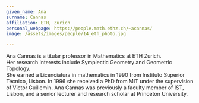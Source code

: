 ```yaml
---
given_name: Ana
surname: Cannas
affiliation: ETH, Zurich
personal_webpage: https://people.math.ethz.ch/~acannas/
image: /assets/images/people/14_eth_photo.jpg

---
```

Ana Cannas is a titular professor in Mathematics at ETH Zurich.  
Her research interests include Symplectic Geometry and Geometric Topology.  
She earned a Licenciatura in mathematics in 1990 from Instituto Superior Técnico, Lisbon. 
In 1996 she received a PhD from MIT under the supervision of Victor Guillemin. 
Ana Cannas was previously a faculty member of IST, Lisbon, and a senior lecturer 
and research scholar at Princeton University.
